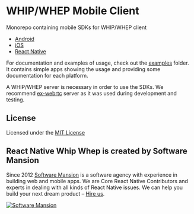 # WHIP/WHEP Mobile Client

Monorepo containing mobile SDKs for WHIP/WHEP client

- [Android](https://github.com/software-mansion/react-native-whip-whep/tree/main/packages/android-client)
- [iOS](https://github.com/software-mansion/react-native-whip-whep/tree/main/packages/ios-client)
- [React Native](https://github.com/software-mansion/react-native-whip-whep/tree/main/packages/react-native-client)

For documentation and examples of usage, check out the [examples](https://github.com/software-mansion/react-native-whip-whep/tree/main/examples) folder. It contains simple apps showing the usage and providing some documentation for each platform.

A WHIP/WHEP server is necessary in order to use the SDKs. We recommend [ex-webrtc](https://github.com/elixir-webrtc/ex_webrtc/tree/master/examples/whip_whep) server as it was used during development and testing.

## License

Licensed under the [MIT License](LICENSE)

## React Native Whip Whep is created by Software Mansion

Since 2012 [Software Mansion](https://swmansion.com) is a software agency with experience in building web and mobile apps. We are Core React Native Contributors and experts in dealing with all kinds of React Native issues. We can help you build your next dream product – [Hire us](https://swmansion.com/contact/projects?utm_source=whip-whep-client&utm_medium=mobile-readme).

[![Software Mansion](https://logo.swmansion.com/logo?color=white&variant=desktop&width=200&tag=react-client)](https://swmansion.com/contact/projects?utm_source=whip-whep-client&utm_medium=mobile-readme)
